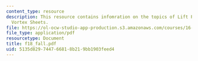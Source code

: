 ```yaml
---
content_type: resource
description: This resource contains infomration on the topics of Lift Prediction and
  Vortex Sheets.
file: https://ol-ocw-studio-app-production.s3.amazonaws.com/courses/16-01-unified-engineering-i-ii-iii-iv-fall-2005-spring-2006/5135d829744766818b219bb1903feed4_f18_fall.pdf
file_type: application/pdf
resourcetype: Document
title: f18_fall.pdf
uid: 5135d829-7447-6681-8b21-9bb1903feed4
---
```

